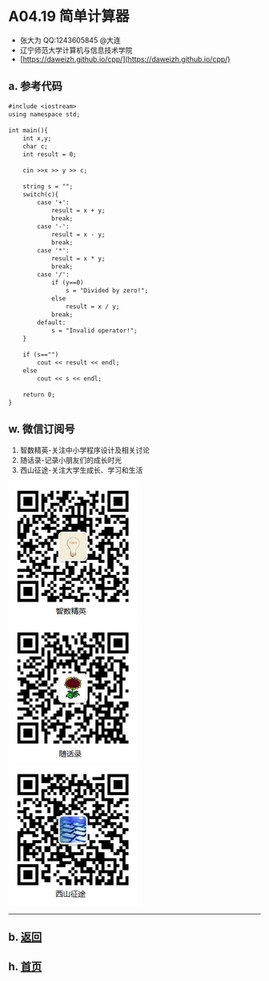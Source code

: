 # A04.19 简单计算器

- 张大为 QQ:1243605845 @大连
- 辽宁师范大学计算机与信息技术学院
- [https://daweizh.github.io/cpp/](https://daweizh.github.io/cpp/) 

## a. 参考代码

~~~
#include <iostream>
using namespace std;

int main(){
    int x,y;
    char c;
    int result = 0;
    
    cin >>x >> y >> c;

    string s = "";
    switch(c){
        case '+':
            result = x + y;
            break;
        case '-':
            result = x - y;
            break;
        case '*':
            result = x * y;
            break;
        case '/':
            if (y==0)
                s = "Divided by zero!";
            else
                result = x / y;
            break;
        default:
            s = "Invalid operator!";        
    }   

    if (s=="")
        cout << result << endl;
    else
        cout << s << endl;
    
    return 0;
}
~~~


## w. 微信订阅号

1. 智数精英-关注中小学程序设计及相关讨论
2. 随话录-记录小朋友们的成长时光
2. 西山征途-关注大学生成长、学习和生活

![欢迎关注“智数精英”订阅号](../../assets/me/img/idea8.jpg)
![欢迎关注“随话录”订阅号](../../assets/me/img/shl8.jpg)
![欢迎关注“西山征途”订阅号](../../assets/me/img/xszt8.jpg)

----------

## b. [返回](../)
    
## h. [首页](../../)

 